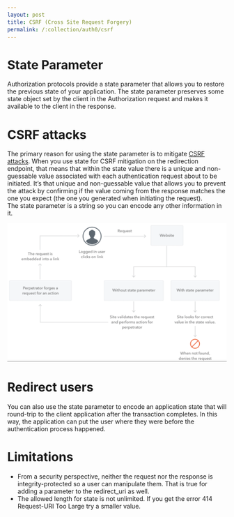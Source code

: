 ```yaml
---
layout: post
title: CSRF (Cross Site Request Forgery)
permalink: /:collection/auth0/csrf
---
```


# State Parameter
Authorization protocols provide a state parameter that allows you to restore the previous state of your application. The state parameter preserves some state object set by the client in the Authorization request and makes it available to the client in the response.

# CSRF attacks
The primary reason for using the state parameter is to mitigate [CSRF attacks](https://en.wikipedia.org/wiki/Cross-site_request_forgery).
When you use state for CSRF mitigation on the redirection endpoint, that means that within the state value there is a unique and non-guessable value associated with each authentication request about to be initiated. It’s that unique and non-guessable value that allows you to prevent the attack by confirming if the value coming from the response matches the one you expect (the one you generated when initiating the request). The state parameter is a string so you can encode any other information in it.

![csrf.png](https://github.com/arpit04tripathi/files-cdn/raw/cdn/auth0/csrf.png)

# Redirect users
You can also use the state parameter to encode an application state that will round-trip to the client application after the transaction completes. In this way, the application can put the user where they were before the authentication process happened.
 
# Limitations
- From a security perspective, neither the request nor the response is integrity-protected so a user can manipulate them. That is true for adding a parameter to the redirect_uri as well.
- The allowed length for state is not unlimited. If you get the error 414 Request-URI Too Large try a smaller value.
